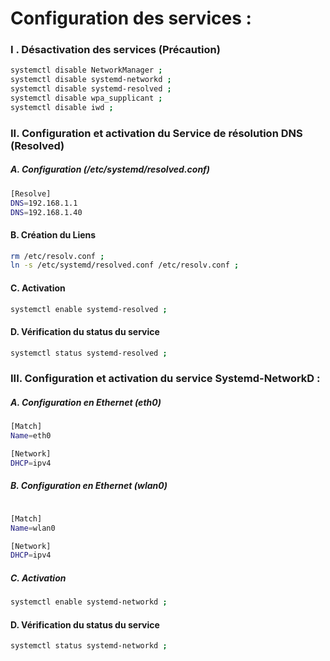 # Configuration des services :

### I . Désactivation des services (Précaution)

```bash
systemctl disable NetworkManager ;
systemctl disable systemd-networkd ;
systemctl disable systemd-resolved ;
systemctl disable wpa_supplicant ;
systemctl disable iwd ;
```

### II. Configuration et activation du Service de résolution DNS (Resolved)

##### A. Configuration (/etc/systemd/resolved.conf)
```bash
[Resolve]
DNS=192.168.1.1
DNS=192.168.1.40
```

#### B. Création du Liens
```bash
rm /etc/resolv.conf ;
ln -s /etc/systemd/resolved.conf /etc/resolv.conf ;
```

#### C. Activation
```bash
systemctl enable systemd-resolved ;
```

#### D. Vérification du status du service
```bash
systemctl status systemd-resolved ;
```




### III. Configuration et activation du service Systemd-NetworkD :

##### A. Configuration en Ethernet (eth0)
```bash
[Match]
Name=eth0

[Network]
DHCP=ipv4
```

##### B. Configuration en Ethernet (wlan0)
```bash

[Match]
Name=wlan0

[Network]
DHCP=ipv4
```

##### C. Activation
```bash
systemctl enable systemd-networkd ;
```

#### D. Vérification du status du service
```bash
systemctl status systemd-networkd ;
```


